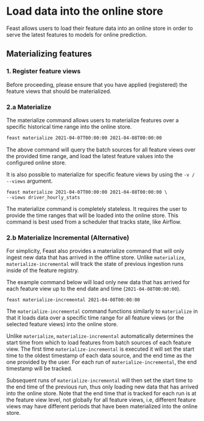 # Load data into the online store

Feast allows users to load their feature data into an online store in order to serve the latest features to models for online prediction.

## Materializing features

### 1. Register feature views

Before proceeding, please ensure that you have applied \(registered\) the feature views that should be materialized.

### 2.a Materialize

The materialize command allows users to materialize features over a specific historical time range into the online store.

```bash
feast materialize 2021-04-07T00:00:00 2021-04-08T00:00:00
```

The above command will query the batch sources for all feature views over the provided time range, and load the latest feature values into the configured online store.

It is also possible to materialize for specific feature views by using the `-v / --views` argument.

```text
feast materialize 2021-04-07T00:00:00 2021-04-08T00:00:00 \
--views driver_hourly_stats
```

The materialize command is completely stateless. It requires the user to provide the time ranges that will be loaded into the online store. This command is best used from a scheduler that tracks state, like Airflow.

### 2.b Materialize Incremental \(Alternative\)

For simplicity, Feast also provides a materialize command that will only ingest new data that has arrived in the offline store. Unlike `materialize`, `materialize-incremental` will track the state of previous ingestion runs inside of the feature registry.

The example command below will load only new data that has arrived for each feature view up to the end date and time \(`2021-04-08T00:00:00`\).

```text
feast materialize-incremental 2021-04-08T00:00:00
```

The `materialize-incremental` command functions similarly to `materialize` in that it loads data over a specific time range for all feature views \(or the selected feature views\) into the online store.

Unlike `materialize`, `materialize-incremental` automatically determines the start time from which to load features from batch sources of each feature view. The first time `materialize-incremental` is executed it will set the start time to the oldest timestamp of each data source, and the end time as the one provided by the user. For each run of `materialize-incremental`, the end timestamp will be tracked.

Subsequent runs of `materialize-incremental` will then set the start time to the end time of the previous run, thus only loading new data that has arrived into the online store. Note that the end time that is tracked for each run is at the feature view level, not globally for all feature views, i.e, different feature views may have different periods that have been materialized into the online store.

